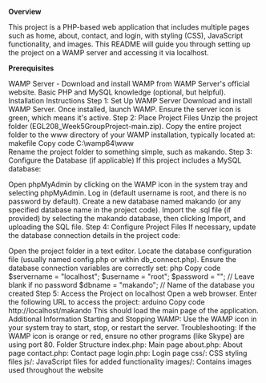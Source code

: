 **Overview**


This project is a PHP-based web application that includes multiple pages such as home, about, contact, and login, with styling (CSS), JavaScript functionality, and images. This README will guide you through setting up the project on a WAMP server and accessing it via localhost.

**Prerequisites**

WAMP Server - Download and install WAMP from WAMP Server's official website.
Basic PHP and MySQL knowledge (optional, but helpful).
Installation Instructions
Step 1: Set Up WAMP Server
Download and install WAMP Server.
Once installed, launch WAMP. Ensure the server icon is green, which means it's active.
Step 2: Place Project Files
Unzip the project folder (EGL208_Week5GroupProject-main.zip).
Copy the entire project folder to the www directory of your WAMP installation, typically located at:
makefile
Copy code
C:\wamp64\www\
Rename the project folder to something simple, such as makando.
Step 3: Configure the Database (if applicable)
If this project includes a MySQL database:

Open phpMyAdmin by clicking on the WAMP icon in the system tray and selecting phpMyAdmin.
Log in (default username is root, and there is no password by default).
Create a new database named makando (or any specified database name in the project code).
Import the .sql file (if provided) by selecting the makando database, then clicking Import, and uploading the SQL file.
Step 4: Configure Project Files
If necessary, update the database connection details in the project code:

Open the project folder in a text editor.
Locate the database configuration file (usually named config.php or within db_connect.php).
Ensure the database connection variables are correctly set:
php
Copy code
$servername = "localhost";
$username = "root";
$password = ""; // Leave blank if no password
$dbname = "makando"; // Name of the database you created
Step 5: Access the Project on localhost
Open a web browser.
Enter the following URL to access the project:
arduino
Copy code
http://localhost/makando
This should load the main page of the application.
Additional Information
Starting and Stopping WAMP: Use the WAMP icon in your system tray to start, stop, or restart the server.
Troubleshooting: If the WAMP icon is orange or red, ensure no other programs (like Skype) are using port 80.
Folder Structure
index.php: Main page
about.php: About page
contact.php: Contact page
login.php: Login page
css/: CSS styling files
js/: JavaScript files for added functionality
images/: Contains images used throughout the website
